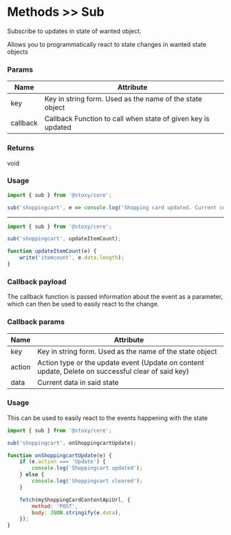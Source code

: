 # Methods >> Sub

Subscribe to updates in state of wanted object.

Allows you to programmatically react to state changes in wanted state objects

### Params

| Name     | Attribute                                                    |
| -------- | ------------------------------------------------------------ |
| key      | Key in string form. Used as the name of the state object     |
| callback | Callback Function to call when state of given key is updated |


### Returns

void

### Usage

```js copy
import { sub } from '@stoxy/core';

sub('shoppingcart', e => console.log('Shopping card updated. Current contents: ', e.data));
```

---

```js copy
import { sub } from '@stoxy/core';

sub('shoppingcart', updateItemCount);

function updateItemCount(e) {
    write('itemcount', e.data.length);
}
```

### Callback payload

The callback function is passed information about the event as a parameter, which can then be
used to easily react to the change.

### Callback params

| Name   | Attribute                                                                                          |
| ------ | -------------------------------------------------------------------------------------------------- |
| key    | Key in string form. Used as the name of the state object                                           |
| action | Action type or the update event (Update on content update, Delete on successful clear of said key) |
| data   | Current data in said state                                                                         |

### Usage

This can be used to easily react to the events happening with the state

```js copy
import { sub } from '@stoxy/core';

sub('shoppingcart', onShoppingcartUpdate);

function onShoppingcartUpdate(e) {
    if (e.action === 'Update') {
        console.log('Shoppingcart updated');
    } else {
        console.log('Shoppingcart cleared');
    }

    fetch(myShoppingCardContentApiUrl, {
        method: 'POST',
        body: JSON.stringify(e.data),
    });
}
```
